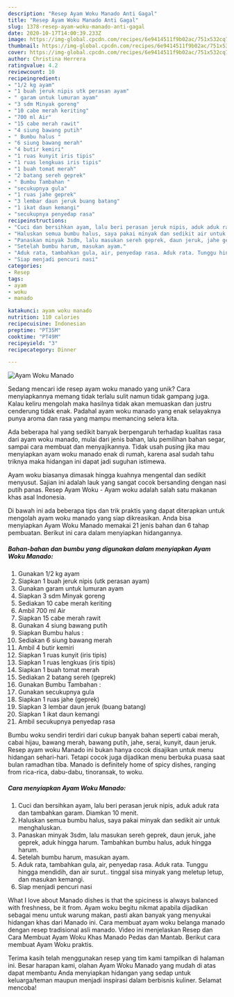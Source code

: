 ```yaml
---
description: "Resep Ayam Woku Manado Anti Gagal"
title: "Resep Ayam Woku Manado Anti Gagal"
slug: 1378-resep-ayam-woku-manado-anti-gagal
date: 2020-10-17T14:00:39.233Z
image: https://img-global.cpcdn.com/recipes/6e9414511f9b02ac/751x532cq70/ayam-woku-manado-foto-resep-utama.jpg
thumbnail: https://img-global.cpcdn.com/recipes/6e9414511f9b02ac/751x532cq70/ayam-woku-manado-foto-resep-utama.jpg
cover: https://img-global.cpcdn.com/recipes/6e9414511f9b02ac/751x532cq70/ayam-woku-manado-foto-resep-utama.jpg
author: Christina Herrera
ratingvalue: 4.2
reviewcount: 10
recipeingredient:
- "1/2 kg ayam"
- "1 buah jeruk nipis utk perasan ayam"
- " garam untuk lumuran ayam"
- "3 sdm Minyak goreng"
- "10 cabe merah keriting"
- "700 ml Air"
- "15 cabe merah rawit"
- "4 siung bawang putih"
- " Bumbu halus "
- "6 siung bawang merah"
- "4 butir kemiri"
- "1 ruas kunyit iris tipis"
- "1 ruas lengkuas iris tipis"
- "1 buah tomat merah"
- "2 batang sereh geprek"
- " Bumbu Tambahan "
- "secukupnya gula"
- "1 ruas jahe geprek"
- "3 lembar daun jeruk buang batang"
- "1 ikat daun kemangi"
- "secukupnya penyedap rasa"
recipeinstructions:
- "Cuci dan bersihkan ayam, lalu beri perasan jeruk nipis, aduk aduk rata dan tambahkan garam. Diamkan 10 menit."
- "Haluskan semua bumbu halus, saya pakai minyak dan sedikit air untuk menghaluskan."
- "Panaskan minyak 3sdm, lalu masukan sereh geprek, daun jeruk, jahe geprek, aduk hingga harum. Tambahkan bumbu halus, aduk hingga harum."
- "Setelah bumbu harum, masukan ayam."
- "Aduk rata, tambahkan gula, air, penyedap rasa. Aduk rata. Tunggu hingga mendidih, dan air surut.. tinggal sisa minyak yang meletup letup, dan masukan kemangi."
- "Siap menjadi pencuri nasi"
categories:
- Resep
tags:
- ayam
- woku
- manado

katakunci: ayam woku manado 
nutrition: 110 calories
recipecuisine: Indonesian
preptime: "PT35M"
cooktime: "PT49M"
recipeyield: "3"
recipecategory: Dinner

---
```



![Ayam Woku Manado](https://img-global.cpcdn.com/recipes/6e9414511f9b02ac/751x532cq70/ayam-woku-manado-foto-resep-utama.jpg)

Sedang mencari ide resep ayam woku manado yang unik? Cara menyiapkannya memang tidak terlalu sulit namun tidak gampang juga. Kalau keliru mengolah maka hasilnya tidak akan memuaskan dan justru cenderung tidak enak. Padahal ayam woku manado yang enak selayaknya punya aroma dan rasa yang mampu memancing selera kita.

Ada beberapa hal yang sedikit banyak berpengaruh terhadap kualitas rasa dari ayam woku manado, mulai dari jenis bahan, lalu pemilihan bahan segar, sampai cara membuat dan menyajikannya. Tidak usah pusing jika mau menyiapkan ayam woku manado enak di rumah, karena asal sudah tahu triknya maka hidangan ini dapat jadi suguhan istimewa.

Ayam woku biasanya dimasak hingga kuahnya mengental dan sedikit menyusut. Sajian ini adalah lauk yang sangat cocok bersanding dengan nasi putih panas. Resep Ayam Woku - Ayam woku adalah salah satu makanan khas asal Indonesia.


Di bawah ini ada beberapa tips dan trik praktis yang dapat diterapkan untuk mengolah ayam woku manado yang siap dikreasikan. Anda bisa menyiapkan Ayam Woku Manado memakai 21 jenis bahan dan 6 tahap pembuatan. Berikut ini cara dalam menyiapkan hidangannya.

<!--inarticleads1-->

##### Bahan-bahan dan bumbu yang digunakan dalam menyiapkan Ayam Woku Manado:

1. Gunakan 1/2 kg ayam
1. Siapkan 1 buah jeruk nipis (utk perasan ayam)
1. Gunakan  garam untuk lumuran ayam
1. Siapkan 3 sdm Minyak goreng
1. Sediakan 10 cabe merah keriting
1. Ambil 700 ml Air
1. Siapkan 15 cabe merah rawit
1. Gunakan 4 siung bawang putih
1. Siapkan  Bumbu halus :
1. Sediakan 6 siung bawang merah
1. Ambil 4 butir kemiri
1. Siapkan 1 ruas kunyit (iris tipis)
1. Siapkan 1 ruas lengkuas (iris tipis)
1. Siapkan 1 buah tomat merah
1. Sediakan 2 batang sereh (geprek)
1. Gunakan  Bumbu Tambahan :
1. Gunakan secukupnya gula
1. Siapkan 1 ruas jahe (geprek)
1. Siapkan 3 lembar daun jeruk (buang batang)
1. Siapkan 1 ikat daun kemangi
1. Ambil secukupnya penyedap rasa


Bumbu woku sendiri terdiri dari cukup banyak bahan seperti cabai merah, cabai hijau, bawang merah, bawang putih, jahe, serai, kunyit, daun jeruk. Resep ayam woku Manado ini bukan hanya cocok disajikan untuk menu hidangan sehari-hari. Tetapi cocok juga dijadikan menu berbuka puasa saat bulan ramadhan tiba. Manado is definitely home of spicy dishes, ranging from rica-rica, dabu-dabu, tinoransak, to woku. 

<!--inarticleads2-->

##### Cara menyiapkan Ayam Woku Manado:

1. Cuci dan bersihkan ayam, lalu beri perasan jeruk nipis, aduk aduk rata dan tambahkan garam. Diamkan 10 menit.
1. Haluskan semua bumbu halus, saya pakai minyak dan sedikit air untuk menghaluskan.
1. Panaskan minyak 3sdm, lalu masukan sereh geprek, daun jeruk, jahe geprek, aduk hingga harum. Tambahkan bumbu halus, aduk hingga harum.
1. Setelah bumbu harum, masukan ayam.
1. Aduk rata, tambahkan gula, air, penyedap rasa. Aduk rata. Tunggu hingga mendidih, dan air surut.. tinggal sisa minyak yang meletup letup, dan masukan kemangi.
1. Siap menjadi pencuri nasi


What I love about Manado dishes is that the spiciness is always balanced with freshness, be it from. Ayam woku begitu nikmat apabila dijadikan sebagai menu untuk warung makan, pasti akan banyak yang menyukai hidangan khas dari Manado ini. Cara membuat ayam woku belanga manado dengan resep tradisional asli manado. Video ini menjelaskan Resep dan Cara Membuat Ayam Woku Khas Manado Pedas dan Mantab. Berikut cara membuat Ayam Woku praktis. 

Terima kasih telah menggunakan resep yang tim kami tampilkan di halaman ini. Besar harapan kami, olahan Ayam Woku Manado yang mudah di atas dapat membantu Anda menyiapkan hidangan yang sedap untuk keluarga/teman maupun menjadi inspirasi dalam berbisnis kuliner. Selamat mencoba!
